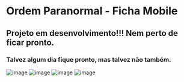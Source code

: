 # Ordem Paranormal - Ficha Mobile

## Projeto em desenvolvimento!!! Nem perto de ficar pronto.
### Talvez algum dia fique pronto, mas talvez não também.

![image](https://github.com/luczz1/ordemparanormal-mobilesheet/assets/63828861/fd3adbb9-ebf6-4aaa-9453-0f3ae85ae263) ![image](https://github.com/luczz1/ordemparanormal-mobilesheet/assets/63828861/51046b0e-8672-4d19-8927-69138c004d67) ![image](https://github.com/luczz1/ordemparanormal-mobilesheet/assets/63828861/b99e1522-1730-4afd-8374-c3ced3c32a5c) ![image](https://github.com/luczz1/ordemparanormal-mobilesheet/assets/63828861/ae3bdf0c-e204-46b8-8cf8-f9400fb3b9fd)
